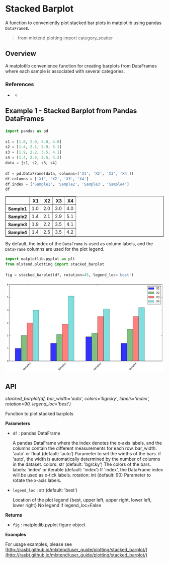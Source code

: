 # Stacked Barplot

A function to conveniently plot stacked bar plots in matplotlib using pandas `DataFrame`s. 

> from mlxtend.plotting import category_scatter

## Overview

A matplotlib convenience function for creating barplots from DataFrames where each sample is associated with several categories.

### References

- -

## Example 1 - Stacked Barplot from Pandas DataFrames


```python
import pandas as pd

s1 = [1.0, 2.0, 3.0, 4.0]
s2 = [1.4, 2.1, 2.9, 5.1]
s3 = [1.9, 2.2, 3.5, 4.1]
s4 = [1.4, 2.5, 3.5, 4.2]
data = [s1, s2, s3, s4]

df = pd.DataFrame(data, columns=['X1', 'X2', 'X3', 'X4'])
df.columns = ['X1', 'X2', 'X3', 'X4']
df.index = ['Sample1', 'Sample2', 'Sample3', 'Sample4']
df
```




<div>
<table border="1" class="dataframe">
  <thead>
    <tr style="text-align: right;">
      <th></th>
      <th>X1</th>
      <th>X2</th>
      <th>X3</th>
      <th>X4</th>
    </tr>
  </thead>
  <tbody>
    <tr>
      <th>Sample1</th>
      <td>1.0</td>
      <td>2.0</td>
      <td>3.0</td>
      <td>4.0</td>
    </tr>
    <tr>
      <th>Sample2</th>
      <td>1.4</td>
      <td>2.1</td>
      <td>2.9</td>
      <td>5.1</td>
    </tr>
    <tr>
      <th>Sample3</th>
      <td>1.9</td>
      <td>2.2</td>
      <td>3.5</td>
      <td>4.1</td>
    </tr>
    <tr>
      <th>Sample4</th>
      <td>1.4</td>
      <td>2.5</td>
      <td>3.5</td>
      <td>4.2</td>
    </tr>
  </tbody>
</table>
</div>



By default, the index of the `DataFrame` is used as column labels, and the `DataFrame` columns are used for the plot legend.


```python
import matplotlib.pyplot as plt
from mlxtend.plotting import stacked_barplot

fig = stacked_barplot(df, rotation=45, legend_loc='best')
```


![png](stacked_barplot_files/stacked_barplot_10_0.png)


## API


*stacked_barplot(df, bar_width='auto', colors='bgrcky', labels='index', rotation=90, legend_loc='best')*

Function to plot stacked barplots

**Parameters**

- `df` : pandas.DataFrame

    A pandas DataFrame where the index denotes the
    x-axis labels, and the columns contain the different
    measurements for each row.
    bar_width: 'auto' or float (default: 'auto')
    Parameter to set the widths of the bars. if
    'auto', the width is automatically determined by
    the number of columns in the dataset.
    colors: str (default: 'bgrcky')
    The colors of the bars.
    labels: 'index' or iterable (default: 'index')
    If 'index', the DataFrame index will be used as
    x-tick labels.
    rotation: int (default: 90)
    Parameter to rotate the x-axis labels.

- `legend_loc` : str (default: 'best')

    Location of the plot legend
    {best, upper left, upper right, lower left, lower right}
    No legend if legend_loc=False

**Returns**

- `fig` : matplotlib.pyplot figure object


**Examples**

For usage examples, please see
    [http://rasbt.github.io/mlxtend/user_guide/plotting/stacked_barplot/](http://rasbt.github.io/mlxtend/user_guide/plotting/stacked_barplot/)


